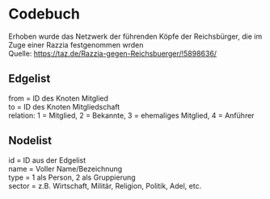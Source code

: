 
# Codebuch

Erhoben wurde das Netzwerk der führenden Köpfe der Reichsbürger, die im Zuge einer Razzia festgenommen wrden   
Quelle: https://taz.de/Razzia-gegen-Reichsbuerger/!5898636/ 

## Edgelist
from = ID des Knoten Mitglied  
to = ID des Knoten Mitgliedschaft  
relation: 1 = Mitglied, 2 = Bekannte, 3 = ehemaliges Mitglied, 4 = Anführer 

## Nodelist
id = ID aus der Edgelist  
name = Voller Name/Bezeichnung   
type = 1 als Person, 2 als Gruppierung  
sector = z.B. Wirtschaft, Militär, Religion, Politik, Adel, etc.  
